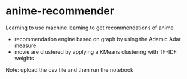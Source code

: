 # anime-recommender
Learning to use machine learning to get recommendations of anime
- recommendation engine based on graph by using the Adamic Adar measure.
- movie are clustered by applying a KMeans clustering with TF-IDF weights
  
Note: upload the csv file and then run the notebook
